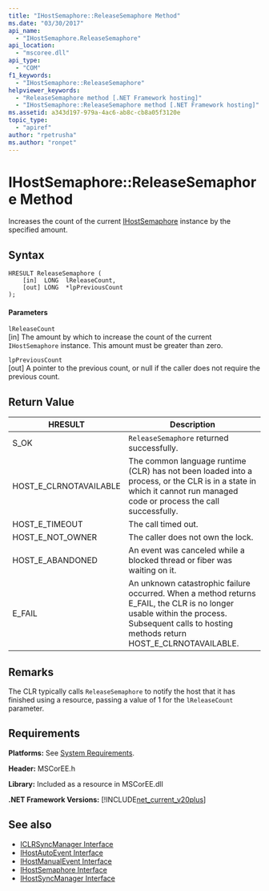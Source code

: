 ```yaml
---
title: "IHostSemaphore::ReleaseSemaphore Method"
ms.date: "03/30/2017"
api_name: 
  - "IHostSemaphore.ReleaseSemaphore"
api_location: 
  - "mscoree.dll"
api_type: 
  - "COM"
f1_keywords: 
  - "IHostSemaphore::ReleaseSemaphore"
helpviewer_keywords: 
  - "ReleaseSemaphore method [.NET Framework hosting]"
  - "IHostSemaphore::ReleaseSemaphore method [.NET Framework hosting]"
ms.assetid: a343d197-979a-4ac6-ab8c-cb8a05f3120e
topic_type: 
  - "apiref"
author: "rpetrusha"
ms.author: "ronpet"
---
```

# IHostSemaphore::ReleaseSemaphore Method
Increases the count of the current [IHostSemaphore](../../../../docs/framework/unmanaged-api/hosting/ihostsemaphore-interface.md) instance by the specified amount.  
  
## Syntax  
  
```  
HRESULT ReleaseSemaphore (  
    [in]  LONG  lReleaseCount,  
    [out] LONG  *lpPreviousCount  
);  
```  
  
#### Parameters  
 `lReleaseCount`  
 [in] The amount by which to increase the count of the current `IHostSemaphore` instance. This amount must be greater than zero.  
  
 `lpPreviousCount`  
 [out] A pointer to the previous count, or null if the caller does not require the previous count.  
  
## Return Value  
  
|HRESULT|Description|  
|-------------|-----------------|  
|S_OK|`ReleaseSemaphore` returned successfully.|  
|HOST_E_CLRNOTAVAILABLE|The common language runtime (CLR) has not been loaded into a process, or the CLR is in a state in which it cannot run managed code or process the call successfully.|  
|HOST_E_TIMEOUT|The call timed out.|  
|HOST_E_NOT_OWNER|The caller does not own the lock.|  
|HOST_E_ABANDONED|An event was canceled while a blocked thread or fiber was waiting on it.|  
|E_FAIL|An unknown catastrophic failure occurred. When a method returns E_FAIL, the CLR is no longer usable within the process. Subsequent calls to hosting methods return HOST_E_CLRNOTAVAILABLE.|  
  
## Remarks  
 The CLR typically calls `ReleaseSemaphore` to notify the host that it has finished using a resource, passing a value of 1 for the `lReleaseCount` parameter.  
  
## Requirements  
 **Platforms:** See [System Requirements](../../../../docs/framework/get-started/system-requirements.md).  
  
 **Header:** MSCorEE.h  
  
 **Library:** Included as a resource in MSCorEE.dll  
  
 **.NET Framework Versions:** [!INCLUDE[net_current_v20plus](../../../../includes/net-current-v20plus-md.md)]  
  
## See also
- [ICLRSyncManager Interface](../../../../docs/framework/unmanaged-api/hosting/iclrsyncmanager-interface.md)
- [IHostAutoEvent Interface](../../../../docs/framework/unmanaged-api/hosting/ihostautoevent-interface.md)
- [IHostManualEvent Interface](../../../../docs/framework/unmanaged-api/hosting/ihostmanualevent-interface.md)
- [IHostSemaphore Interface](../../../../docs/framework/unmanaged-api/hosting/ihostsemaphore-interface.md)
- [IHostSyncManager Interface](../../../../docs/framework/unmanaged-api/hosting/ihostsyncmanager-interface.md)
